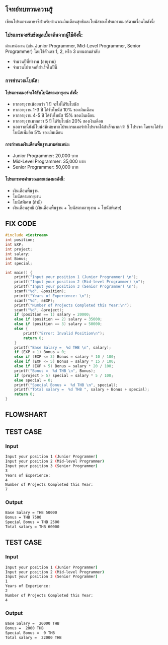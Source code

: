 ## โจทย์ทบทวนความรู้
เขียนโปรแกรมภาษาซีสำหรับคำนวณเงินเดือนสุทธิและโบนัสของโปรแกรมเมอร์ตามเงื่อนไขดังนี้:

### โปรแกรมจะรับข้อมูลเบื้องต้นจากผู้ใช้ดังนี้:
ตำแหน่งงาน (เช่น Junior Programmer, Mid-Level Programmer, Senior Programmer) โดยใช้ตัวเลข 1, 2, หรือ 3 แทนตามลำดับ
- จำนวนปีที่ทำงาน (อายุงาน)
- จำนวนโปรเจคที่สำเร็จในปีนี้

### การคำนวณโบนัส:

#### โปรแกรมเมอร์จะได้รับโบนัสตามอายุงาน ดังนี้:
- หากอายุงานน้อยกว่า 1 ปี จะไม่ได้รับโบนัส
- หากอายุงาน 1-3 ปี ได้รับโบนัส 10% ของเงินเดือน
- หากอายุงาน 4-5 ปี ได้รับโบนัส 15% ของเงินเดือน
- หากอายุงานมากกว่า 5 ปี ได้รับโบนัส 20% ของเงินเดือน
- นอกจากนี้ยังมีโบนัสพิเศษหากโปรแกรมเมอร์ทำโปรเจคได้สำเร็จมากกว่า 5 โปรเจค โดยจะได้รับโบนัสเพิ่มอีก 5% ของเงินเดือน

#### การกำหนดเงินเดือนพื้นฐานตามตำแหน่ง:
- Junior Programmer: 20,000 บาท
- Mid-Level Programmer: 35,000 บาท
- Senior Programmer: 50,000 บาท

#### โปรแกรมจะคำนวณและแสดงผลดังนี้:
- เงินเดือนพื้นฐาน
- โบนัสตามอายุงาน
- โบนัสพิเศษ (ถ้ามี)
- เงินเดือนสุทธิ (เงินเดือนพื้นฐาน + โบนัสตามอายุงาน + โบนัสพิเศษ)

## FIX CODE
```c++
#include <iostream>
int position;
int EXP;
int project;
int salary;
int Bonus;
int special;

int main() {
    printf("Input your position 1 (Junior Programmer) \n");
    printf("Input your position 2 (Mid-level Programmer) \n");
    printf("Input your position 3 (Senior Programmer) \n");
    scanf("%d", &position);
    printf("Years of Experience: \n");
    scanf("%d", &EXP);
    printf("Number of Projects Completed this Year:\n");
    scanf("%d", &project);
    if (position == 1) salary = 20000;
    else if (position == 2) salary = 35000;
    else if (position == 3) salary = 50000;
    else {
        printf("Error: Invalid Position\n");
        return 0;
    }
    printf("Base Salary =  %d THB \n", salary);
    if (EXP < 1) Bonus = 0;
    else if (EXP <= 3) Bonus = salary * 10 / 100;
    else if (EXP <= 5) Bonus = salary * 15 / 100;
    else if (EXP > 5) Bonus = salary * 20 / 100;
    printf("Bonus =  %d THB \n", Bonus);
    if (project > 5) special = salary * 5 / 100;
    else special = 0;
    printf("Special Bonus =  %d THB \n", special);
    printf("Total salary =  %d THB ", salary + Bonus + special);
    return 0;
}
```

## FLOWSHART
<mxfile host="app.diagrams.net" agent="Mozilla/5.0 (Windows NT 10.0; Win64; x64) AppleWebKit/537.36 (KHTML, like Gecko) Chrome/140.0.0.0 Safari/537.36" version="28.1.2">
  <diagram name="Page-1" id="ywB31ply4Zxzy4eI6z0S">
    <mxGraphModel dx="2934" dy="1420" grid="1" gridSize="10" guides="1" tooltips="1" connect="1" arrows="1" fold="1" page="1" pageScale="1" pageWidth="850" pageHeight="1100" math="0" shadow="0">
      <root>
        <mxCell id="0" />
        <mxCell id="1" parent="0" />
        <mxCell id="-GP8V7sxONctWuWYLZ3t-3" style="edgeStyle=orthogonalEdgeStyle;rounded=0;orthogonalLoop=1;jettySize=auto;html=1;entryX=0.5;entryY=0;entryDx=0;entryDy=0;" edge="1" parent="1" source="-GP8V7sxONctWuWYLZ3t-1" target="-GP8V7sxONctWuWYLZ3t-14">
          <mxGeometry relative="1" as="geometry">
            <mxPoint x="410" y="150" as="targetPoint" />
          </mxGeometry>
        </mxCell>
        <mxCell id="-GP8V7sxONctWuWYLZ3t-1" value="&lt;font style=&quot;font-size: 14px;&quot;&gt;เริ่มต้น&lt;/font&gt;" style="ellipse;whiteSpace=wrap;html=1;" vertex="1" parent="1">
          <mxGeometry x="360" y="80" width="100" height="40" as="geometry" />
        </mxCell>
        <mxCell id="-GP8V7sxONctWuWYLZ3t-10" value="&lt;span style=&quot;font-weight: 400;&quot;&gt;คำนวณโบนัส&lt;/span&gt;" style="swimlane;whiteSpace=wrap;html=1;" vertex="1" parent="1">
          <mxGeometry x="610" y="480" width="1380" height="710" as="geometry" />
        </mxCell>
        <mxCell id="-GP8V7sxONctWuWYLZ3t-110" style="edgeStyle=orthogonalEdgeStyle;rounded=0;orthogonalLoop=1;jettySize=auto;html=1;entryX=0.5;entryY=0;entryDx=0;entryDy=0;" edge="1" parent="-GP8V7sxONctWuWYLZ3t-10" source="-GP8V7sxONctWuWYLZ3t-11" target="-GP8V7sxONctWuWYLZ3t-12">
          <mxGeometry relative="1" as="geometry" />
        </mxCell>
        <mxCell id="-GP8V7sxONctWuWYLZ3t-11" value="&lt;font style=&quot;font-size: 14px;&quot;&gt;เริ่มต้น&lt;/font&gt;" style="ellipse;whiteSpace=wrap;html=1;" vertex="1" parent="-GP8V7sxONctWuWYLZ3t-10">
          <mxGeometry x="105" y="65" width="100" height="40" as="geometry" />
        </mxCell>
        <mxCell id="-GP8V7sxONctWuWYLZ3t-32" style="edgeStyle=orthogonalEdgeStyle;rounded=0;orthogonalLoop=1;jettySize=auto;html=1;entryX=0.5;entryY=0;entryDx=0;entryDy=0;" edge="1" parent="-GP8V7sxONctWuWYLZ3t-10" source="-GP8V7sxONctWuWYLZ3t-12" target="-GP8V7sxONctWuWYLZ3t-31">
          <mxGeometry relative="1" as="geometry" />
        </mxCell>
        <mxCell id="-GP8V7sxONctWuWYLZ3t-105" style="edgeStyle=orthogonalEdgeStyle;rounded=0;orthogonalLoop=1;jettySize=auto;html=1;entryX=0;entryY=0.5;entryDx=0;entryDy=0;" edge="1" parent="-GP8V7sxONctWuWYLZ3t-10" source="-GP8V7sxONctWuWYLZ3t-12" target="-GP8V7sxONctWuWYLZ3t-25">
          <mxGeometry relative="1" as="geometry" />
        </mxCell>
        <mxCell id="-GP8V7sxONctWuWYLZ3t-12" value="เป็นเลข 1 ไหม" style="rhombus;whiteSpace=wrap;html=1;" vertex="1" parent="-GP8V7sxONctWuWYLZ3t-10">
          <mxGeometry x="81.25" y="155" width="147.5" height="50" as="geometry" />
        </mxCell>
        <mxCell id="-GP8V7sxONctWuWYLZ3t-126" style="edgeStyle=orthogonalEdgeStyle;rounded=0;orthogonalLoop=1;jettySize=auto;html=1;entryX=0;entryY=0.5;entryDx=0;entryDy=0;" edge="1" parent="-GP8V7sxONctWuWYLZ3t-10" source="-GP8V7sxONctWuWYLZ3t-23" target="-GP8V7sxONctWuWYLZ3t-125">
          <mxGeometry relative="1" as="geometry" />
        </mxCell>
        <mxCell id="-GP8V7sxONctWuWYLZ3t-148" style="edgeStyle=orthogonalEdgeStyle;rounded=0;orthogonalLoop=1;jettySize=auto;html=1;entryX=0.5;entryY=0;entryDx=0;entryDy=0;" edge="1" parent="-GP8V7sxONctWuWYLZ3t-10" source="-GP8V7sxONctWuWYLZ3t-23" target="-GP8V7sxONctWuWYLZ3t-147">
          <mxGeometry relative="1" as="geometry" />
        </mxCell>
        <mxCell id="-GP8V7sxONctWuWYLZ3t-23" value="ทำงาน 6 ปีขึ้นไปไหม" style="rhombus;whiteSpace=wrap;html=1;" vertex="1" parent="-GP8V7sxONctWuWYLZ3t-10">
          <mxGeometry x="925" y="335" width="167.5" height="60" as="geometry" />
        </mxCell>
        <mxCell id="-GP8V7sxONctWuWYLZ3t-28" style="edgeStyle=orthogonalEdgeStyle;rounded=0;orthogonalLoop=1;jettySize=auto;html=1;entryX=0;entryY=0.5;entryDx=0;entryDy=0;" edge="1" parent="-GP8V7sxONctWuWYLZ3t-10" source="-GP8V7sxONctWuWYLZ3t-25" target="-GP8V7sxONctWuWYLZ3t-27">
          <mxGeometry relative="1" as="geometry" />
        </mxCell>
        <mxCell id="-GP8V7sxONctWuWYLZ3t-50" style="edgeStyle=orthogonalEdgeStyle;rounded=0;orthogonalLoop=1;jettySize=auto;html=1;entryX=0.5;entryY=0;entryDx=0;entryDy=0;" edge="1" parent="-GP8V7sxONctWuWYLZ3t-10" source="-GP8V7sxONctWuWYLZ3t-25" target="-GP8V7sxONctWuWYLZ3t-49">
          <mxGeometry relative="1" as="geometry" />
        </mxCell>
        <mxCell id="-GP8V7sxONctWuWYLZ3t-25" value="ทำงานน้อยกว่า 1 ปีไหม" style="rhombus;whiteSpace=wrap;html=1;" vertex="1" parent="-GP8V7sxONctWuWYLZ3t-10">
          <mxGeometry x="295" y="335" width="167.5" height="60" as="geometry" />
        </mxCell>
        <mxCell id="-GP8V7sxONctWuWYLZ3t-30" style="edgeStyle=orthogonalEdgeStyle;rounded=0;orthogonalLoop=1;jettySize=auto;html=1;entryX=0;entryY=0.5;entryDx=0;entryDy=0;" edge="1" parent="-GP8V7sxONctWuWYLZ3t-10" source="-GP8V7sxONctWuWYLZ3t-27" target="-GP8V7sxONctWuWYLZ3t-29">
          <mxGeometry relative="1" as="geometry" />
        </mxCell>
        <mxCell id="-GP8V7sxONctWuWYLZ3t-53" style="edgeStyle=orthogonalEdgeStyle;rounded=0;orthogonalLoop=1;jettySize=auto;html=1;entryX=0.5;entryY=0;entryDx=0;entryDy=0;" edge="1" parent="-GP8V7sxONctWuWYLZ3t-10" source="-GP8V7sxONctWuWYLZ3t-27" target="-GP8V7sxONctWuWYLZ3t-52">
          <mxGeometry relative="1" as="geometry" />
        </mxCell>
        <mxCell id="-GP8V7sxONctWuWYLZ3t-27" value="ทำงานน้อยกว่า 4 ปีไหม" style="rhombus;whiteSpace=wrap;html=1;" vertex="1" parent="-GP8V7sxONctWuWYLZ3t-10">
          <mxGeometry x="505" y="335" width="167.5" height="60" as="geometry" />
        </mxCell>
        <mxCell id="-GP8V7sxONctWuWYLZ3t-48" style="edgeStyle=orthogonalEdgeStyle;rounded=0;orthogonalLoop=1;jettySize=auto;html=1;entryX=0;entryY=0.5;entryDx=0;entryDy=0;" edge="1" parent="-GP8V7sxONctWuWYLZ3t-10" source="-GP8V7sxONctWuWYLZ3t-29" target="-GP8V7sxONctWuWYLZ3t-23">
          <mxGeometry relative="1" as="geometry" />
        </mxCell>
        <mxCell id="-GP8V7sxONctWuWYLZ3t-55" style="edgeStyle=orthogonalEdgeStyle;rounded=0;orthogonalLoop=1;jettySize=auto;html=1;entryX=0.5;entryY=0;entryDx=0;entryDy=0;" edge="1" parent="-GP8V7sxONctWuWYLZ3t-10" source="-GP8V7sxONctWuWYLZ3t-29" target="-GP8V7sxONctWuWYLZ3t-54">
          <mxGeometry relative="1" as="geometry" />
        </mxCell>
        <mxCell id="-GP8V7sxONctWuWYLZ3t-29" value="ทำงานน้อยกว่า 6 ปีไหม" style="rhombus;whiteSpace=wrap;html=1;" vertex="1" parent="-GP8V7sxONctWuWYLZ3t-10">
          <mxGeometry x="715" y="335" width="167.5" height="60" as="geometry" />
        </mxCell>
        <mxCell id="-GP8V7sxONctWuWYLZ3t-34" style="edgeStyle=orthogonalEdgeStyle;rounded=0;orthogonalLoop=1;jettySize=auto;html=1;entryX=0.5;entryY=0;entryDx=0;entryDy=0;" edge="1" parent="-GP8V7sxONctWuWYLZ3t-10" source="-GP8V7sxONctWuWYLZ3t-31" target="-GP8V7sxONctWuWYLZ3t-33">
          <mxGeometry relative="1" as="geometry" />
        </mxCell>
        <mxCell id="-GP8V7sxONctWuWYLZ3t-104" style="edgeStyle=orthogonalEdgeStyle;rounded=0;orthogonalLoop=1;jettySize=auto;html=1;entryX=0;entryY=0.5;entryDx=0;entryDy=0;" edge="1" parent="-GP8V7sxONctWuWYLZ3t-10" source="-GP8V7sxONctWuWYLZ3t-31" target="-GP8V7sxONctWuWYLZ3t-25">
          <mxGeometry relative="1" as="geometry" />
        </mxCell>
        <mxCell id="-GP8V7sxONctWuWYLZ3t-31" value="เป็นเลข 2 ไหม" style="rhombus;whiteSpace=wrap;html=1;" vertex="1" parent="-GP8V7sxONctWuWYLZ3t-10">
          <mxGeometry x="81.25" y="250" width="147.5" height="50" as="geometry" />
        </mxCell>
        <mxCell id="-GP8V7sxONctWuWYLZ3t-36" style="edgeStyle=orthogonalEdgeStyle;rounded=0;orthogonalLoop=1;jettySize=auto;html=1;entryX=0.5;entryY=0;entryDx=0;entryDy=0;" edge="1" parent="-GP8V7sxONctWuWYLZ3t-10" source="-GP8V7sxONctWuWYLZ3t-33" target="-GP8V7sxONctWuWYLZ3t-35">
          <mxGeometry relative="1" as="geometry" />
        </mxCell>
        <mxCell id="-GP8V7sxONctWuWYLZ3t-103" style="edgeStyle=orthogonalEdgeStyle;rounded=0;orthogonalLoop=1;jettySize=auto;html=1;entryX=0;entryY=0.5;entryDx=0;entryDy=0;" edge="1" parent="-GP8V7sxONctWuWYLZ3t-10" source="-GP8V7sxONctWuWYLZ3t-33" target="-GP8V7sxONctWuWYLZ3t-25">
          <mxGeometry relative="1" as="geometry" />
        </mxCell>
        <mxCell id="-GP8V7sxONctWuWYLZ3t-33" value="เป็นเลข 3 ไหม" style="rhombus;whiteSpace=wrap;html=1;" vertex="1" parent="-GP8V7sxONctWuWYLZ3t-10">
          <mxGeometry x="81.25" y="340" width="147.5" height="50" as="geometry" />
        </mxCell>
        <mxCell id="-GP8V7sxONctWuWYLZ3t-137" style="edgeStyle=orthogonalEdgeStyle;rounded=0;orthogonalLoop=1;jettySize=auto;html=1;entryX=0.5;entryY=0;entryDx=0;entryDy=0;" edge="1" parent="-GP8V7sxONctWuWYLZ3t-10" source="-GP8V7sxONctWuWYLZ3t-35" target="-GP8V7sxONctWuWYLZ3t-38">
          <mxGeometry relative="1" as="geometry" />
        </mxCell>
        <mxCell id="-GP8V7sxONctWuWYLZ3t-35" value="กรุณาใส่แต่เลข 1, 2 และ 3" style="shape=parallelogram;perimeter=parallelogramPerimeter;whiteSpace=wrap;html=1;fixedSize=1;" vertex="1" parent="-GP8V7sxONctWuWYLZ3t-10">
          <mxGeometry x="50" y="440" width="210" height="40" as="geometry" />
        </mxCell>
        <mxCell id="-GP8V7sxONctWuWYLZ3t-38" value="&lt;span style=&quot;font-size: 14px;&quot;&gt;จบการทำงาน&lt;/span&gt;" style="ellipse;whiteSpace=wrap;html=1;" vertex="1" parent="-GP8V7sxONctWuWYLZ3t-10">
          <mxGeometry x="105" y="605" width="100" height="40" as="geometry" />
        </mxCell>
        <mxCell id="-GP8V7sxONctWuWYLZ3t-135" style="edgeStyle=orthogonalEdgeStyle;rounded=0;orthogonalLoop=1;jettySize=auto;html=1;entryX=0.5;entryY=0;entryDx=0;entryDy=0;" edge="1" parent="-GP8V7sxONctWuWYLZ3t-10" target="-GP8V7sxONctWuWYLZ3t-38">
          <mxGeometry relative="1" as="geometry">
            <mxPoint x="1009" y="480" as="sourcePoint" />
            <Array as="points">
              <mxPoint x="1009" y="540" />
              <mxPoint x="155" y="540" />
            </Array>
          </mxGeometry>
        </mxCell>
        <mxCell id="-GP8V7sxONctWuWYLZ3t-132" style="edgeStyle=orthogonalEdgeStyle;rounded=0;orthogonalLoop=1;jettySize=auto;html=1;entryX=0.5;entryY=0;entryDx=0;entryDy=0;" edge="1" parent="-GP8V7sxONctWuWYLZ3t-10" source="-GP8V7sxONctWuWYLZ3t-49" target="-GP8V7sxONctWuWYLZ3t-38">
          <mxGeometry relative="1" as="geometry">
            <Array as="points">
              <mxPoint x="379" y="540" />
              <mxPoint x="155" y="540" />
            </Array>
          </mxGeometry>
        </mxCell>
        <mxCell id="-GP8V7sxONctWuWYLZ3t-49" value="ไม่มีโบนัส" style="rounded=0;whiteSpace=wrap;html=1;" vertex="1" parent="-GP8V7sxONctWuWYLZ3t-10">
          <mxGeometry x="318.75" y="440" width="120" height="40" as="geometry" />
        </mxCell>
        <mxCell id="-GP8V7sxONctWuWYLZ3t-133" style="edgeStyle=orthogonalEdgeStyle;rounded=0;orthogonalLoop=1;jettySize=auto;html=1;entryX=0.5;entryY=0;entryDx=0;entryDy=0;" edge="1" parent="-GP8V7sxONctWuWYLZ3t-10" source="-GP8V7sxONctWuWYLZ3t-52" target="-GP8V7sxONctWuWYLZ3t-38">
          <mxGeometry relative="1" as="geometry">
            <Array as="points">
              <mxPoint x="589" y="540" />
              <mxPoint x="155" y="540" />
            </Array>
          </mxGeometry>
        </mxCell>
        <mxCell id="-GP8V7sxONctWuWYLZ3t-52" value="ฐานเงินเดือน*10%" style="rounded=0;whiteSpace=wrap;html=1;" vertex="1" parent="-GP8V7sxONctWuWYLZ3t-10">
          <mxGeometry x="528.75" y="440" width="120" height="40" as="geometry" />
        </mxCell>
        <mxCell id="-GP8V7sxONctWuWYLZ3t-134" style="edgeStyle=orthogonalEdgeStyle;rounded=0;orthogonalLoop=1;jettySize=auto;html=1;entryX=0.5;entryY=0;entryDx=0;entryDy=0;" edge="1" parent="-GP8V7sxONctWuWYLZ3t-10" source="-GP8V7sxONctWuWYLZ3t-54" target="-GP8V7sxONctWuWYLZ3t-38">
          <mxGeometry relative="1" as="geometry">
            <Array as="points">
              <mxPoint x="799" y="540" />
              <mxPoint x="155" y="540" />
            </Array>
          </mxGeometry>
        </mxCell>
        <mxCell id="-GP8V7sxONctWuWYLZ3t-54" value="ฐานเงินเดือน*15%" style="rounded=0;whiteSpace=wrap;html=1;" vertex="1" parent="-GP8V7sxONctWuWYLZ3t-10">
          <mxGeometry x="738.75" y="440" width="120" height="40" as="geometry" />
        </mxCell>
        <mxCell id="-GP8V7sxONctWuWYLZ3t-111" value="ไม่" style="text;html=1;align=center;verticalAlign=middle;resizable=0;points=[];autosize=1;strokeColor=none;fillColor=none;" vertex="1" parent="-GP8V7sxONctWuWYLZ3t-10">
          <mxGeometry x="150" y="205" width="40" height="30" as="geometry" />
        </mxCell>
        <mxCell id="-GP8V7sxONctWuWYLZ3t-112" value="ใช่" style="text;html=1;align=center;verticalAlign=middle;resizable=0;points=[];autosize=1;strokeColor=none;fillColor=none;" vertex="1" parent="-GP8V7sxONctWuWYLZ3t-10">
          <mxGeometry x="220" y="155" width="40" height="30" as="geometry" />
        </mxCell>
        <mxCell id="-GP8V7sxONctWuWYLZ3t-113" value="ไม่" style="text;html=1;align=center;verticalAlign=middle;resizable=0;points=[];autosize=1;strokeColor=none;fillColor=none;" vertex="1" parent="-GP8V7sxONctWuWYLZ3t-10">
          <mxGeometry x="150" y="300" width="40" height="30" as="geometry" />
        </mxCell>
        <mxCell id="-GP8V7sxONctWuWYLZ3t-114" value="ไม่" style="text;html=1;align=center;verticalAlign=middle;resizable=0;points=[];autosize=1;strokeColor=none;fillColor=none;" vertex="1" parent="-GP8V7sxONctWuWYLZ3t-10">
          <mxGeometry x="150" y="390" width="40" height="30" as="geometry" />
        </mxCell>
        <mxCell id="-GP8V7sxONctWuWYLZ3t-115" value="ไม่" style="text;html=1;align=center;verticalAlign=middle;resizable=0;points=[];autosize=1;strokeColor=none;fillColor=none;" vertex="1" parent="-GP8V7sxONctWuWYLZ3t-10">
          <mxGeometry x="450" y="340" width="40" height="30" as="geometry" />
        </mxCell>
        <mxCell id="-GP8V7sxONctWuWYLZ3t-116" value="ไม่" style="text;html=1;align=center;verticalAlign=middle;resizable=0;points=[];autosize=1;strokeColor=none;fillColor=none;" vertex="1" parent="-GP8V7sxONctWuWYLZ3t-10">
          <mxGeometry x="660" y="340" width="40" height="30" as="geometry" />
        </mxCell>
        <mxCell id="-GP8V7sxONctWuWYLZ3t-117" value="ไม่" style="text;html=1;align=center;verticalAlign=middle;resizable=0;points=[];autosize=1;strokeColor=none;fillColor=none;" vertex="1" parent="-GP8V7sxONctWuWYLZ3t-10">
          <mxGeometry x="870" y="340" width="40" height="30" as="geometry" />
        </mxCell>
        <mxCell id="-GP8V7sxONctWuWYLZ3t-118" value="ใช่" style="text;html=1;align=center;verticalAlign=middle;resizable=0;points=[];autosize=1;strokeColor=none;fillColor=none;" vertex="1" parent="-GP8V7sxONctWuWYLZ3t-10">
          <mxGeometry x="220" y="250" width="40" height="30" as="geometry" />
        </mxCell>
        <mxCell id="-GP8V7sxONctWuWYLZ3t-119" value="ใช่" style="text;html=1;align=center;verticalAlign=middle;resizable=0;points=[];autosize=1;strokeColor=none;fillColor=none;" vertex="1" parent="-GP8V7sxONctWuWYLZ3t-10">
          <mxGeometry x="220" y="340" width="40" height="30" as="geometry" />
        </mxCell>
        <mxCell id="-GP8V7sxONctWuWYLZ3t-120" value="ใช่" style="text;html=1;align=center;verticalAlign=middle;resizable=0;points=[];autosize=1;strokeColor=none;fillColor=none;" vertex="1" parent="-GP8V7sxONctWuWYLZ3t-10">
          <mxGeometry x="380" y="395" width="40" height="30" as="geometry" />
        </mxCell>
        <mxCell id="-GP8V7sxONctWuWYLZ3t-121" value="ใช่" style="text;html=1;align=center;verticalAlign=middle;resizable=0;points=[];autosize=1;strokeColor=none;fillColor=none;" vertex="1" parent="-GP8V7sxONctWuWYLZ3t-10">
          <mxGeometry x="590" y="395" width="40" height="30" as="geometry" />
        </mxCell>
        <mxCell id="-GP8V7sxONctWuWYLZ3t-122" value="ใช่" style="text;html=1;align=center;verticalAlign=middle;resizable=0;points=[];autosize=1;strokeColor=none;fillColor=none;" vertex="1" parent="-GP8V7sxONctWuWYLZ3t-10">
          <mxGeometry x="800" y="395" width="40" height="30" as="geometry" />
        </mxCell>
        <mxCell id="-GP8V7sxONctWuWYLZ3t-123" value="ใช่" style="text;html=1;align=center;verticalAlign=middle;resizable=0;points=[];autosize=1;strokeColor=none;fillColor=none;" vertex="1" parent="-GP8V7sxONctWuWYLZ3t-10">
          <mxGeometry x="1009.19" y="395" width="40" height="30" as="geometry" />
        </mxCell>
        <mxCell id="-GP8V7sxONctWuWYLZ3t-124" value="ไม่" style="text;html=1;align=center;verticalAlign=middle;resizable=0;points=[];autosize=1;strokeColor=none;fillColor=none;" vertex="1" parent="-GP8V7sxONctWuWYLZ3t-10">
          <mxGeometry x="1080" y="340" width="40" height="30" as="geometry" />
        </mxCell>
        <mxCell id="-GP8V7sxONctWuWYLZ3t-130" style="edgeStyle=orthogonalEdgeStyle;rounded=0;orthogonalLoop=1;jettySize=auto;html=1;entryX=0.5;entryY=0;entryDx=0;entryDy=0;" edge="1" parent="-GP8V7sxONctWuWYLZ3t-10" source="-GP8V7sxONctWuWYLZ3t-125" target="-GP8V7sxONctWuWYLZ3t-38">
          <mxGeometry relative="1" as="geometry">
            <Array as="points">
              <mxPoint x="1235" y="540" />
              <mxPoint x="155" y="540" />
            </Array>
          </mxGeometry>
        </mxCell>
        <mxCell id="-GP8V7sxONctWuWYLZ3t-125" value="กรุณาใส่แต่เลข" style="shape=parallelogram;perimeter=parallelogramPerimeter;whiteSpace=wrap;html=1;fixedSize=1;" vertex="1" parent="-GP8V7sxONctWuWYLZ3t-10">
          <mxGeometry x="1130" y="345" width="210" height="40" as="geometry" />
        </mxCell>
        <mxCell id="-GP8V7sxONctWuWYLZ3t-147" value="ฐานเงินเดือน*20%" style="rounded=0;whiteSpace=wrap;html=1;" vertex="1" parent="-GP8V7sxONctWuWYLZ3t-10">
          <mxGeometry x="948.75" y="440" width="120" height="40" as="geometry" />
        </mxCell>
        <mxCell id="-GP8V7sxONctWuWYLZ3t-22" style="edgeStyle=orthogonalEdgeStyle;rounded=0;orthogonalLoop=1;jettySize=auto;html=1;entryX=0.5;entryY=0;entryDx=0;entryDy=0;" edge="1" parent="1" source="-GP8V7sxONctWuWYLZ3t-14" target="-GP8V7sxONctWuWYLZ3t-16">
          <mxGeometry relative="1" as="geometry" />
        </mxCell>
        <mxCell id="-GP8V7sxONctWuWYLZ3t-14" value="ฐานเงินเดือน&amp;nbsp;&lt;div&gt;junior programmer = 20000&lt;/div&gt;&lt;div&gt;mid-level programmer = 35000&lt;/div&gt;&lt;div&gt;senior programmer = 50000&lt;/div&gt;" style="rounded=0;whiteSpace=wrap;html=1;" vertex="1" parent="1">
          <mxGeometry x="310" y="150" width="200" height="70" as="geometry" />
        </mxCell>
        <mxCell id="-GP8V7sxONctWuWYLZ3t-15" style="edgeStyle=orthogonalEdgeStyle;rounded=0;orthogonalLoop=1;jettySize=auto;html=1;entryX=0.5;entryY=0;entryDx=0;entryDy=0;" edge="1" parent="1" source="-GP8V7sxONctWuWYLZ3t-16" target="-GP8V7sxONctWuWYLZ3t-18">
          <mxGeometry relative="1" as="geometry" />
        </mxCell>
        <mxCell id="-GP8V7sxONctWuWYLZ3t-16" value="ใส่ตำแหน่งงาน&amp;nbsp;&lt;div&gt;&lt;span style=&quot;background-color: transparent; color: light-dark(rgb(0, 0, 0), rgb(255, 255, 255));&quot;&gt;1 =&lt;/span&gt;&lt;span style=&quot;background-color: transparent; text-wrap-mode: nowrap; color: rgba(0, 0, 0, 0); font-family: monospace; font-size: 0px; text-align: start;&quot;&gt;%3CmxGraphModel%3E%3Croot%3E%3CmxCell%20id%3D%220%22%2F%3E%3CmxCell%20id%3D%221%22%20parent%3D%220%22%2F%3E%3CmxCell%20id%3D%222%22%20value%3D%22%26lt%3Bfont%20style%3D%26quot%3Bfont-size%3A%2014px%3B%26quot%3B%26gt%3B%E0%B9%80%E0%B8%A3%E0%B8%B4%E0%B9%88%E0%B8%A1%E0%B8%95%E0%B9%89%E0%B8%99%26lt%3B%2Ffont%26gt%3B%22%20style%3D%22ellipse%3BwhiteSpace%3Dwrap%3Bhtml%3D1%3B%22%20vertex%3D%221%22%20parent%3D%221%22%3E%3CmxGeometry%20x%3D%22360%22%20y%3D%2280%22%20width%3D%22100%22%20height%3D%2240%22%20as%3D%22geometry%22%2F%3E%3C%2FmxCell%3E%3C%2Froot%3E%3C%2FmxGraphModel%3E&lt;/span&gt;&lt;span style=&quot;background-color: transparent; color: light-dark(rgb(0, 0, 0), rgb(255, 255, 255));&quot;&gt;&amp;nbsp;junior programmer&lt;/span&gt;&lt;span style=&quot;color: rgba(0, 0, 0, 0); font-family: monospace; font-size: 0px; text-align: start; text-wrap-mode: nowrap;&quot;&gt;%3CmxGraphModel%3E%3Croot%3E%3CmxCell%20id%3D%220%22%2F%3E%3CmxCell%20id%3D%221%22%20parent%3D%220%22%2F%3E%3CmxCell%20id%3D%222%22%20value%3D%22%26lt%3Bfont%20style%3D%26quot%3Bfont-size%3A%2014px%3B%26quot%3B%26gt%3B%E0%B9%80%E0%B8%A3%E0%B8%B4%E0%B9%88%E0%B8%A1%E0%B8%95%E0%B9%89%E0%B8%99%26lt%3B%2Ffont%26gt%3B%22%20style%3D%22ellipse%3BwhiteSpace%3Dwrap%3Bhtml%3D1%3B%22%20vertex%3D%221%22%20parent%3D%221%22%3E%3CmxGeometry%20x%3D%22360%22%20y%3D%2280%22%20width%3D%22100%22%20height%3D%2240%22%20as%3D%22geometry%22%2F%3E%3C%2FmxCell%3E%3C%2Froot%3E%3C%2FmxGraphModel%3E&lt;/span&gt;&lt;div&gt;&lt;div&gt;2 = mid-level programmer&amp;nbsp;&lt;/div&gt;&lt;div&gt;3 = senior programmer&lt;/div&gt;&lt;/div&gt;&lt;/div&gt;" style="shape=parallelogram;perimeter=parallelogramPerimeter;whiteSpace=wrap;html=1;fixedSize=1;align=center;" vertex="1" parent="1">
          <mxGeometry x="285" y="250" width="250" height="60" as="geometry" />
        </mxCell>
        <mxCell id="-GP8V7sxONctWuWYLZ3t-17" style="edgeStyle=orthogonalEdgeStyle;rounded=0;orthogonalLoop=1;jettySize=auto;html=1;entryX=0.5;entryY=0;entryDx=0;entryDy=0;" edge="1" parent="1" source="-GP8V7sxONctWuWYLZ3t-18" target="-GP8V7sxONctWuWYLZ3t-20">
          <mxGeometry relative="1" as="geometry" />
        </mxCell>
        <mxCell id="-GP8V7sxONctWuWYLZ3t-18" value="&lt;div style=&quot;text-align: left;&quot;&gt;&lt;span style=&quot;background-color: transparent; color: light-dark(rgb(0, 0, 0), rgb(255, 255, 255));&quot;&gt;ใส่จำนวนปีที่ทำงาน&lt;/span&gt;&lt;/div&gt;" style="shape=parallelogram;perimeter=parallelogramPerimeter;whiteSpace=wrap;html=1;fixedSize=1;align=center;" vertex="1" parent="1">
          <mxGeometry x="327.5" y="340" width="165" height="40" as="geometry" />
        </mxCell>
        <mxCell id="-GP8V7sxONctWuWYLZ3t-19" style="edgeStyle=orthogonalEdgeStyle;rounded=0;orthogonalLoop=1;jettySize=auto;html=1;entryX=0.5;entryY=0;entryDx=0;entryDy=0;" edge="1" parent="1" source="-GP8V7sxONctWuWYLZ3t-20" target="-GP8V7sxONctWuWYLZ3t-21">
          <mxGeometry relative="1" as="geometry" />
        </mxCell>
        <mxCell id="-GP8V7sxONctWuWYLZ3t-20" value="&lt;div style=&quot;text-align: left;&quot;&gt;&lt;span style=&quot;background-color: transparent; color: light-dark(rgb(0, 0, 0), rgb(255, 255, 255));&quot;&gt;ใส่จำนวนโปรเจ็คที่เสร็จ&lt;/span&gt;&lt;/div&gt;" style="shape=parallelogram;perimeter=parallelogramPerimeter;whiteSpace=wrap;html=1;fixedSize=1;align=center;" vertex="1" parent="1">
          <mxGeometry x="327.5" y="410" width="165" height="40" as="geometry" />
        </mxCell>
        <mxCell id="-GP8V7sxONctWuWYLZ3t-139" style="edgeStyle=orthogonalEdgeStyle;rounded=0;orthogonalLoop=1;jettySize=auto;html=1;entryX=0.5;entryY=0;entryDx=0;entryDy=0;" edge="1" parent="1" source="-GP8V7sxONctWuWYLZ3t-21" target="-GP8V7sxONctWuWYLZ3t-138">
          <mxGeometry relative="1" as="geometry" />
        </mxCell>
        <mxCell id="-GP8V7sxONctWuWYLZ3t-21" value="คำนวณโบนัส" style="shape=process;whiteSpace=wrap;html=1;backgroundOutline=1;" vertex="1" parent="1">
          <mxGeometry x="350" y="480" width="120" height="40" as="geometry" />
        </mxCell>
        <mxCell id="-GP8V7sxONctWuWYLZ3t-159" style="edgeStyle=orthogonalEdgeStyle;rounded=0;orthogonalLoop=1;jettySize=auto;html=1;entryX=0.5;entryY=0;entryDx=0;entryDy=0;" edge="1" parent="1" source="-GP8V7sxONctWuWYLZ3t-138" target="-GP8V7sxONctWuWYLZ3t-158">
          <mxGeometry relative="1" as="geometry" />
        </mxCell>
        <mxCell id="-GP8V7sxONctWuWYLZ3t-138" value="คำนวณโบนัสพิเศษ" style="shape=process;whiteSpace=wrap;html=1;backgroundOutline=1;" vertex="1" parent="1">
          <mxGeometry x="345" y="550" width="130" height="50" as="geometry" />
        </mxCell>
        <mxCell id="-GP8V7sxONctWuWYLZ3t-162" style="edgeStyle=orthogonalEdgeStyle;rounded=0;orthogonalLoop=1;jettySize=auto;html=1;entryX=0.5;entryY=0;entryDx=0;entryDy=0;" edge="1" parent="1" source="-GP8V7sxONctWuWYLZ3t-140" target="-GP8V7sxONctWuWYLZ3t-161">
          <mxGeometry relative="1" as="geometry" />
        </mxCell>
        <mxCell id="-GP8V7sxONctWuWYLZ3t-140" value="แสดง&lt;div&gt;ฐานเงินเดือน&lt;/div&gt;&lt;div&gt;โบนัส&lt;/div&gt;&lt;div&gt;โบนัสพิเศษ&lt;/div&gt;&lt;div&gt;&lt;span style=&quot;background-color: transparent; color: light-dark(rgb(0, 0, 0), rgb(255, 255, 255));&quot;&gt;เงินเดือนทั้งหมด&lt;/span&gt;&lt;span style=&quot;color: light-dark(rgba(0, 0, 0, 0), rgb(237, 237, 237)); font-family: monospace; font-size: 0px; text-align: start; text-wrap-mode: nowrap; background-color: transparent;&quot;&gt;3CmxGraphModel%3E%3Croot%3E%3CmxCell%20id%3D%220%22%2F%3E%3CmxCell%20id%3D%221%22%20parent%3D%220%22%2F%3E%3CmxCell%20id%3D%222%22%20value%3D%22%E0%B9%83%E0%B8%AA%E0%B9%88%E0%B8%95%E0%B8%B3%E0%B9%81%E0%B8%AB%E0%B8%99%E0%B9%88%E0%B8%87%E0%B8%87%E0%B8%B2%E0%B8%99%26amp%3Bnbsp%3B%26lt%3Bdiv%26gt%3B%26lt%3Bspan%20style%3D%26quot%3Bbackground-color%3A%20transparent%3B%20color%3A%20light-dark(rgb(0%2C%200%2C%200)%2C%20rgb(255%2C%20255%2C%20255))%3B%26quot%3B%26gt%3B1%20%3D%26lt%3B%2Fspan%26gt%3B%26lt%3Bspan%20style%3D%26quot%3Bbackground-color%3A%20transparent%3B%20text-wrap-mode%3A%20nowrap%3B%20color%3A%20rgba(0%2C%200%2C%200%2C%200)%3B%20font-family%3A%20monospace%3B%20font-size%3A%200px%3B%20text-align%3A%20start%3B%26quot%3B%26gt%3B%253CmxGraphModel%253E%253Croot%253E%253CmxCell%2520id%253D%25220%2522%252F%253E%253CmxCell%2520id%253D%25221%2522%2520parent%253D%25220%2522%252F%253E%253CmxCell%2520id%253D%25222%2522%2520value%253D%2522%2526lt%253Bfont%2520style%253D%2526quot%253Bfont-size%253A%252014px%253B%2526quot%253B%2526gt%253B%25E0%25B9%2580%25E0%25B8%25A3%25E0%25B8%25B4%25E0%25B9%2588%25E0%25B8%25A1%25E0%25B8%2595%25E0%25B9%2589%25E0%25B8%2599%2526lt%253B%252Ffont%2526gt%253B%2522%2520style%253D%2522ellipse%253BwhiteSpace%253Dwrap%253Bhtml%253D1%253B%2522%2520vertex%253D%25221%2522%2520parent%253D%25221%2522%253E%253CmxGeometry%2520x%253D%2522360%2522%2520y%253D%252280%2522%2520width%253D%2522100%2522%2520height%253D%252240%2522%2520as%253D%2522geometry%2522%252F%253E%253C%252FmxCell%253E%253C%252Froot%253E%253C%252FmxGraphModel%253E%26lt%3B%2Fspan%26gt%3B%26lt%3Bspan%20style%3D%26quot%3Bbackground-color%3A%20transparent%3B%20color%3A%20light-dark(rgb(0%2C%200%2C%200)%2C%20rgb(255%2C%20255%2C%20255))%3B%26quot%3B%26gt%3B%26amp%3Bnbsp%3Bjunior%20programmer%26lt%3B%2Fspan%26gt%3B%26lt%3Bspan%20style%3D%26quot%3Bcolor%3A%20rgba(0%2C%200%2C%200%2C%200)%3B%20font-family%3A%20monospace%3B%20font-size%3A%200px%3B%20text-align%3A%20start%3B%20text-wrap-mode%3A%20nowrap%3B%26quot%3B%26gt%3B%253CmxGraphModel%253E%253Croot%253E%253CmxCell%2520id%253D%25220%2522%252F%253E%253CmxCell%2520id%253D%25221%2522%2520parent%253D%25220%2522%252F%253E%253CmxCell%2520id%253D%25222%2522%2520value%253D%2522%2526lt%253Bfont%2520style%253D%2526quot%253Bfont-size%253A%252014px%253B%2526quot%253B%2526gt%253B%25E0%25B9%2580%25E0%25B8%25A3%25E0%25B8%25B4%25E0%25B9%2588%25E0%25B8%25A1%25E0%25B8%2595%25E0%25B9%2589%25E0%25B8%2599%2526lt%253B%252Ffont%2526gt%253B%2522%2520style%253D%2522ellipse%253BwhiteSpace%253Dwrap%253Bhtml%253D1%253B%2522%2520vertex%253D%25221%2522%2520parent%253D%25221%2522%253E%253CmxGeometry%2520x%253D%2522360%2522%2520y%253D%252280%2522%2520width%253D%2522100%2522%2520height%253D%252240%2522%2520as%253D%2522geometry%2522%252F%253E%253C%252FmxCell%253E%253C%252Froot%253E%253C%252FmxGraphModel%253E%26lt%3B%2Fspan%26gt%3B%26lt%3Bdiv%26gt%3B%26lt%3Bdiv%26gt%3B2%20%3D%20mid-level%20programmer%26amp%3Bnbsp%3B%26lt%3B%2Fdiv%26gt%3B%26lt%3Bdiv%26gt%3B3%20%3D%20senior%20programmer%26lt%3B%2Fdiv%26gt%3B%26lt%3B%2Fdiv%26gt%3B%26lt%3B%2Fdiv%26gt%3B%22%20style%3D%22shape%3Dparallelogram%3Bperimeter%3DparallelogramPerimeter%3BwhiteSpace%3Dwrap%3Bhtml%3D1%3BfixedSize%3D1%3Balign%3Dcenter%3B%22%20vertex%3D%221%22%20parent%3D%221%22%3E%3CmxGeometry%20x%3D%22285%22%20y%3D%22250%22%20width%3D%22250%22%20height%3D%2260%22%20as%3D%22geometry%22%2F%3E%3C%2FmxCell%3E%3C%2Froot%3E%3C%2FmxGraphMode&lt;/span&gt;&lt;/div&gt;" style="shape=parallelogram;perimeter=parallelogramPerimeter;whiteSpace=wrap;html=1;fixedSize=1;align=center;" vertex="1" parent="1">
          <mxGeometry x="309.38" y="720" width="201.25" height="80" as="geometry" />
        </mxCell>
        <mxCell id="-GP8V7sxONctWuWYLZ3t-142" value="&lt;span style=&quot;font-weight: 400;&quot;&gt;คำนวณโบนัสพิเศษ&lt;/span&gt;" style="swimlane;whiteSpace=wrap;html=1;" vertex="1" parent="1">
          <mxGeometry x="-220" y="570" width="430" height="430" as="geometry" />
        </mxCell>
        <mxCell id="-GP8V7sxONctWuWYLZ3t-145" style="edgeStyle=orthogonalEdgeStyle;rounded=0;orthogonalLoop=1;jettySize=auto;html=1;entryX=0.5;entryY=0;entryDx=0;entryDy=0;" edge="1" parent="-GP8V7sxONctWuWYLZ3t-142" source="-GP8V7sxONctWuWYLZ3t-143" target="-GP8V7sxONctWuWYLZ3t-144">
          <mxGeometry relative="1" as="geometry" />
        </mxCell>
        <mxCell id="-GP8V7sxONctWuWYLZ3t-143" value="&lt;font style=&quot;font-size: 14px;&quot;&gt;เริ่มต้น&lt;/font&gt;" style="ellipse;whiteSpace=wrap;html=1;" vertex="1" parent="-GP8V7sxONctWuWYLZ3t-142">
          <mxGeometry x="94.37" y="55" width="100" height="40" as="geometry" />
        </mxCell>
        <mxCell id="-GP8V7sxONctWuWYLZ3t-151" style="edgeStyle=orthogonalEdgeStyle;rounded=0;orthogonalLoop=1;jettySize=auto;html=1;entryX=0.5;entryY=0;entryDx=0;entryDy=0;" edge="1" parent="-GP8V7sxONctWuWYLZ3t-142" source="-GP8V7sxONctWuWYLZ3t-144" target="-GP8V7sxONctWuWYLZ3t-150">
          <mxGeometry relative="1" as="geometry" />
        </mxCell>
        <mxCell id="-GP8V7sxONctWuWYLZ3t-155" style="edgeStyle=orthogonalEdgeStyle;rounded=0;orthogonalLoop=1;jettySize=auto;html=1;entryX=0.5;entryY=0;entryDx=0;entryDy=0;" edge="1" parent="-GP8V7sxONctWuWYLZ3t-142" source="-GP8V7sxONctWuWYLZ3t-144" target="-GP8V7sxONctWuWYLZ3t-154">
          <mxGeometry relative="1" as="geometry" />
        </mxCell>
        <mxCell id="-GP8V7sxONctWuWYLZ3t-144" value="ทำโปรเจคได้มากกว่า 5 หรือไม่" style="rhombus;whiteSpace=wrap;html=1;" vertex="1" parent="-GP8V7sxONctWuWYLZ3t-142">
          <mxGeometry x="40" y="130" width="208.75" height="70" as="geometry" />
        </mxCell>
        <mxCell id="-GP8V7sxONctWuWYLZ3t-153" style="edgeStyle=orthogonalEdgeStyle;rounded=0;orthogonalLoop=1;jettySize=auto;html=1;entryX=0.5;entryY=0;entryDx=0;entryDy=0;" edge="1" parent="-GP8V7sxONctWuWYLZ3t-142" source="-GP8V7sxONctWuWYLZ3t-150" target="-GP8V7sxONctWuWYLZ3t-152">
          <mxGeometry relative="1" as="geometry" />
        </mxCell>
        <mxCell id="-GP8V7sxONctWuWYLZ3t-150" value="ฐานเงินเดือน*5%" style="rounded=0;whiteSpace=wrap;html=1;" vertex="1" parent="-GP8V7sxONctWuWYLZ3t-142">
          <mxGeometry x="84.37" y="240" width="120" height="40" as="geometry" />
        </mxCell>
        <mxCell id="-GP8V7sxONctWuWYLZ3t-152" value="&lt;span style=&quot;font-size: 14px;&quot;&gt;จบการทำงาน&lt;/span&gt;" style="ellipse;whiteSpace=wrap;html=1;" vertex="1" parent="-GP8V7sxONctWuWYLZ3t-142">
          <mxGeometry x="94.37" y="360" width="100" height="40" as="geometry" />
        </mxCell>
        <mxCell id="-GP8V7sxONctWuWYLZ3t-156" style="edgeStyle=orthogonalEdgeStyle;rounded=0;orthogonalLoop=1;jettySize=auto;html=1;entryX=0.5;entryY=0;entryDx=0;entryDy=0;" edge="1" parent="-GP8V7sxONctWuWYLZ3t-142" source="-GP8V7sxONctWuWYLZ3t-154" target="-GP8V7sxONctWuWYLZ3t-152">
          <mxGeometry relative="1" as="geometry">
            <Array as="points">
              <mxPoint x="329.37" y="320" />
              <mxPoint x="144.37" y="320" />
            </Array>
          </mxGeometry>
        </mxCell>
        <mxCell id="-GP8V7sxONctWuWYLZ3t-154" value="ไม่มีโบนัส" style="rounded=0;whiteSpace=wrap;html=1;" vertex="1" parent="-GP8V7sxONctWuWYLZ3t-142">
          <mxGeometry x="269.37" y="240" width="120" height="40" as="geometry" />
        </mxCell>
        <mxCell id="-GP8V7sxONctWuWYLZ3t-160" style="edgeStyle=orthogonalEdgeStyle;rounded=0;orthogonalLoop=1;jettySize=auto;html=1;entryX=0.5;entryY=0;entryDx=0;entryDy=0;" edge="1" parent="1" source="-GP8V7sxONctWuWYLZ3t-158" target="-GP8V7sxONctWuWYLZ3t-140">
          <mxGeometry relative="1" as="geometry" />
        </mxCell>
        <mxCell id="-GP8V7sxONctWuWYLZ3t-158" value="เงินเดือนทั้งหมด = ฐานเงินเดือน + โบนัส + โบนัสพิเศษ&amp;nbsp;" style="rounded=0;whiteSpace=wrap;html=1;" vertex="1" parent="1">
          <mxGeometry x="265" y="630" width="290" height="60" as="geometry" />
        </mxCell>
        <mxCell id="-GP8V7sxONctWuWYLZ3t-161" value="&lt;span style=&quot;font-size: 14px;&quot;&gt;จบการทำงาน&lt;/span&gt;" style="ellipse;whiteSpace=wrap;html=1;" vertex="1" parent="1">
          <mxGeometry x="360.01" y="830" width="100" height="40" as="geometry" />
        </mxCell>
      </root>
    </mxGraphModel>
  </diagram>
</mxfile>


## TEST CASE
### Input
```bash
Input your position 1 (Junior Programmer) 
Input your position 2 (Mid-level Programmer) 
Input your position 3 (Senior Programmer) 
3
Years of Experience: 
4
Number of Projects Completed this Year:
7
```
### Output
```bash
Base Salary = THB 50000 
Bonus = THB 7500 
Special Bonus = THB 2500 
Total salary = THB 60000 
```

## TEST CASE
### Input
```bash
Input your position 1 (Junior Programmer) 
Input your position 2 (Mid-level Programmer) 
Input your position 3 (Senior Programmer) 
1
Years of Experience: 
2
Number of Projects Completed this Year:
4
```
### Output
```bash
Base Salary =  20000 THB 
Bonus =  2000 THB
Special Bonus =  0 THB
Total salary =  22000 THB
```
